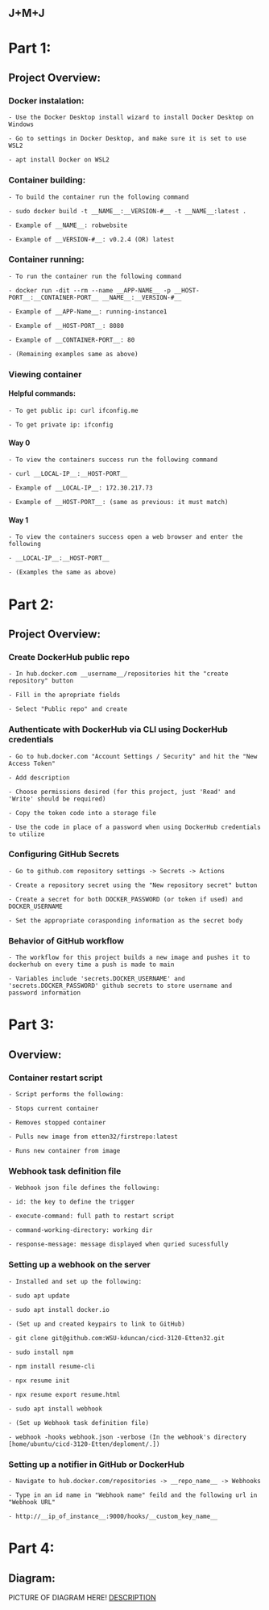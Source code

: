 ## J+M+J

# Part 1:

## Project Overview:

### Docker instalation:

	- Use the Docker Desktop install wizard to install Docker Desktop on Windows

	- Go to settings in Docker Desktop, and make sure it is set to use WSL2

	- apt install Docker on WSL2

### Container building:
	
	- To build the container run the following command

	- sudo docker build -t __NAME__:__VERSION-#__ -t __NAME__:latest .

	- Example of __NAME__: robwebsite 

	- Example of __VERSION-#__: v0.2.4 (OR) latest

### Container running:

	- To run the container run the following command

	- docker run -dit --rm --name __APP-NAME__ -p __HOST-PORT__:__CONTAINER-PORT__ __NAME__:__VERSION-#__

	- Example of __APP-Name__: running-instance1

	- Example of __HOST-PORT__: 8080

	- Example of __CONTAINER-PORT__: 80

	- (Remaining examples same as above)

### Viewing container

#### Helpful commands:

	- To get public ip: curl ifconfig.me

	- To get private ip: ifconfig

#### Way 0

	- To view the containers success run the following command

	- curl __LOCAL-IP__:__HOST-PORT__

	- Example of __LOCAL-IP__: 172.30.217.73

	- Example of __HOST-PORT__: (same as previous: it must match)

#### Way 1

	- To view the containers success open a web browser and enter the following

	- __LOCAL-IP__:__HOST-PORT__

	- (Examples the same as above)

# Part 2: 

## Project Overview:

### Create DockerHub public repo

	- In hub.docker.com __username__/repositories hit the "create repository" button

	- Fill in the apropriate fields

	- Select "Public repo" and create

### Authenticate with DockerHub via CLI using DockerHub credentials

	- Go to hub.docker.com "Account Settings / Security" and hit the "New Access Token"

	- Add description

	- Choose permissions desired (for this project, just 'Read' and 'Write' should be required)

	- Copy the token code into a storage file

	- Use the code in place of a password when using DockerHub credentials to utilize

### Configuring GitHub Secrets

	- Go to github.com repository settings -> Secrets -> Actions

	- Create a repository secret using the "New repository secret" button

	- Create a secret for both DOCKER_PASSWORD (or token if used) and DOCKER_USERNAME

	- Set the appropriate corasponding information as the secret body

### Behavior of GitHub workflow

	- The workflow for this project builds a new image and pushes it to dockerhub on every time a push is made to main

	- Variables include 'secrets.DOCKER_USERNAME' and 'secrets.DOCKER_PASSWORD' github secrets to store username and password information

# Part 3:

## Overview:

### Container restart script

	- Script performs the following:

	- Stops current container

	- Removes stopped container

	- Pulls new image from etten32/firstrepo:latest

	- Runs new container from image

### Webhook task definition file

	- Webhook json file defines the following:

	- id: the key to define the trigger

	- execute-command: full path to restart script

	- command-working-directory: working dir

	- response-message: message displayed when quried sucessfully

### Setting up a webhook on the server

	- Installed and set up the following:

	- sudo apt update

	- sudo apt install docker.io

	- (Set up and created keypairs to link to GitHub)

	- git clone git@github.com:WSU-kduncan/cicd-3120-Etten32.git

	- sudo install npm

	- npm install resume-cli

	- npx resume init

	- npx resume export resume.html

	- sudo apt install webhook

	- (Set up Webhook task definition file)

	- webhook -hooks webhook.json -verbose (In the webhook's directory [home/ubuntu/cicd-3120-Etten/deploment/.])

### Setting up a notifier in GitHub or DockerHub

	- Navigate to hub.docker.com/repositories -> __repo_name__ -> Webhooks

	- Type in an id name in "Webhook name" feild and the following url in "Webhook URL"

	- http://__ip_of_instance__:9000/hooks/__custom_key_name__

# Part 4:

## Diagram:

PICTURE OF DIAGRAM HERE!
[DESCRIPTION](PATH)
